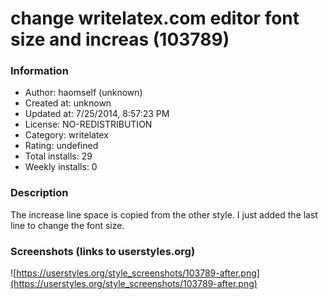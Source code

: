# change writelatex.com editor font size and increas (103789)

### Information
- Author: haomself (unknown)
- Created at: unknown
- Updated at: 7/25/2014, 8:57:23 PM
- License: NO-REDISTRIBUTION
- Category: writelatex
- Rating: undefined
- Total installs: 29
- Weekly installs: 0


### Description
The increase line space is copied from the other style. I just added the last line to change the font size.


### Screenshots (links to userstyles.org)
![https://userstyles.org/style_screenshots/103789-after.png](https://userstyles.org/style_screenshots/103789-after.png)



